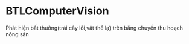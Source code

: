 # BTLComputerVision
Phát hiện bất thường(trái cây lỗi,vật thể lạ) trên băng chuyền thu hoạch nông sản
